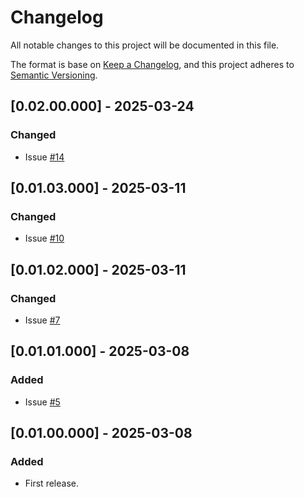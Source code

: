 # Changelog
All notable changes to this project will be documented in this file.

The format is base on [Keep a Changelog](https://keepachangelog.com/en/1.1.0/), and this project adheres to [Semantic Versioning](https://semver.org/spec/v2.0.0.html).


## [0.02.00.000] - 2025-03-24
### Changed
- Issue [#14](https://github.com/j3-signalroom/aws-clients-python_lib/issues/14)

## [0.01.03.000] - 2025-03-11
### Changed
- Issue [#10](https://github.com/j3-signalroom/aws-clients-python_lib/issues/10)

## [0.01.02.000] - 2025-03-11
### Changed
- Issue [#7](https://github.com/j3-signalroom/aws-clients-python_lib/issues/7)

## [0.01.01.000] - 2025-03-08
### Added
- Issue [#5](https://github.com/j3-signalroom/aws-clients-python_lib/issues/5)

## [0.01.00.000] - 2025-03-08
### Added
- First release.